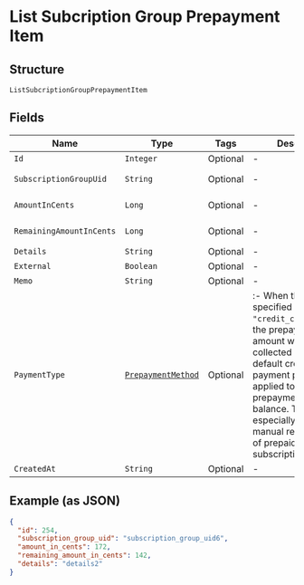 
# List Subcription Group Prepayment Item

## Structure

`ListSubcriptionGroupPrepaymentItem`

## Fields

| Name | Type | Tags | Description | Getter | Setter |
|  --- | --- | --- | --- | --- | --- |
| `Id` | `Integer` | Optional | - | Integer getId() | setId(Integer id) |
| `SubscriptionGroupUid` | `String` | Optional | - | String getSubscriptionGroupUid() | setSubscriptionGroupUid(String subscriptionGroupUid) |
| `AmountInCents` | `Long` | Optional | - | Long getAmountInCents() | setAmountInCents(Long amountInCents) |
| `RemainingAmountInCents` | `Long` | Optional | - | Long getRemainingAmountInCents() | setRemainingAmountInCents(Long remainingAmountInCents) |
| `Details` | `String` | Optional | - | String getDetails() | setDetails(String details) |
| `External` | `Boolean` | Optional | - | Boolean getExternal() | setExternal(Boolean external) |
| `Memo` | `String` | Optional | - | String getMemo() | setMemo(String memo) |
| `PaymentType` | [`PrepaymentMethod`](../../doc/models/prepayment-method.md) | Optional | :- When the `method` specified is `"credit_card_on_file"`, the prepayment amount will be collected using the default credit card payment profile and applied to the prepayment account balance. This is especially useful for manual replenishment of prepaid subscriptions. | PrepaymentMethod getPaymentType() | setPaymentType(PrepaymentMethod paymentType) |
| `CreatedAt` | `String` | Optional | - | String getCreatedAt() | setCreatedAt(String createdAt) |

## Example (as JSON)

```json
{
  "id": 254,
  "subscription_group_uid": "subscription_group_uid6",
  "amount_in_cents": 172,
  "remaining_amount_in_cents": 142,
  "details": "details2"
}
```

